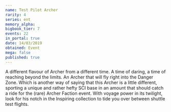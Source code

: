 ```yaml
---
name: Test Pilot Archer
rarity: 4
series: ent
memory_alpha:
bigbook_tier: 7
events: 22
in_portal: true
date: 14/03/2019
obtained: Event
mega: false
published: true
---
```


A different flavour of Archer from a different time. A time of daring, a time of reaching beyond the limits. An Archer that will fly right into the Danger Zone. Which is another way of saying that this Archer is a little different, sporting a unique and rather hefty SCI base in an amount that should catch a ride for the (rare) Archer Faction event. With voyage power in its twilight, look for his notch in the Inspiring collection to tide you over between shuttle test flights.
